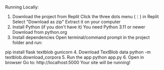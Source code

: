 Running Locally:
1. Download the project from Replit
Click the three dots menu (⋮) in Replit
Select "Download as zip"
Extract it on your computer
2. Install Python (if you don't have it)
You need Python 3.11 or newer
Download from python.org
3. Install dependencies
Open terminal/command prompt in the project folder and run:

pip install flask textblob gunicorn
4. Download TextBlob data
python -m textblob.download_corpora
5. Run the app
python app.py
6. Open in browser
Go to: http://localhost:5000
Your site will be running!
